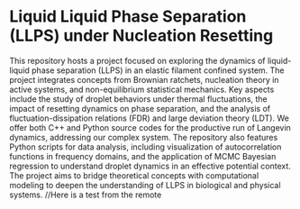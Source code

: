 # Liquid Liquid Phase Separation (LLPS) under Nucleation Resetting
This repository hosts a project focused on exploring the dynamics of liquid-liquid phase separation (LLPS) in an elastic filament confined system. 
The project integrates concepts from Brownian ratchets, nucleation theory in active systems, and non-equilibrium statistical mechanics. 
Key aspects include the study of droplet behaviors under thermal fluctuations, the impact of resetting dynamics on phase separation, and the analysis of fluctuation-dissipation relations (FDR) and large deviation theory (LDT). 
We offer both C++ and Python source codes for the productive run of Langevin dynamics, addressing our complex system. 
The repository also features Python scripts for data analysis, including visualization of autocorrelation functions in frequency domains, and the application of MCMC Bayesian regression to understand droplet dynamics in an effective potential context. 
The project aims to bridge theoretical concepts with computational modeling to deepen the understanding of LLPS in biological and physical systems.
//Here is a test from the remote
